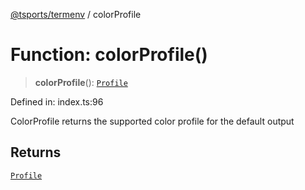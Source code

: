 [@tsports/termenv](../index.md) / colorProfile

# Function: colorProfile()

> **colorProfile**(): [`Profile`](../enumerations/Profile.md)

Defined in: index.ts:96

ColorProfile returns the supported color profile for the default output

## Returns

[`Profile`](../enumerations/Profile.md)
